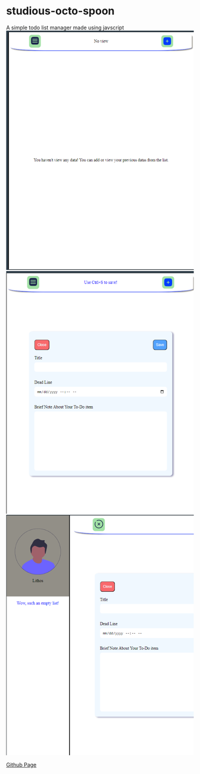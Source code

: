 # studious-octo-spoon

A simple todo list manager made using javscript
![Sample Image ](/public/sample1.png)
![Sample Image](/public/sample2.png)
![Sample Image](/public/sample3.png)

[Github Page](https://rex-noir.github.io/studious-octo-spoon/)
